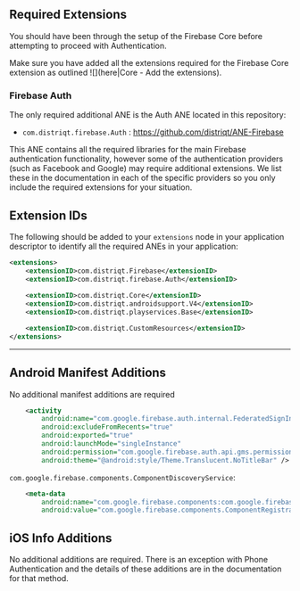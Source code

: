 

## Required Extensions

You should have been through the setup of the Firebase Core before attempting to proceed with Authentication.

Make sure you have added all the extensions required for the Firebase Core extension as outlined ![](here|Core - Add the extensions).


### Firebase Auth

The only required additional ANE is the Auth ANE located in this repository:

- `com.distriqt.firebase.Auth` : https://github.com/distriqt/ANE-Firebase

This ANE contains all the required libraries for the main Firebase authentication functionality,
however some of the authentication providers (such as Facebook and Google) may require additional
extensions. We list these in the documentation in each of the specific providers so you only 
include the required extensions for your situation.



## Extension IDs

The following should be added to your `extensions` node in your application descriptor to identify all the required ANEs in your application:

```xml
<extensions>
    <extensionID>com.distriqt.Firebase</extensionID>
    <extensionID>com.distriqt.firebase.Auth</extensionID>
	
    <extensionID>com.distriqt.Core</extensionID>
    <extensionID>com.distriqt.androidsupport.V4</extensionID>
    <extensionID>com.distriqt.playservices.Base</extensionID>

	<extensionID>com.distriqt.CustomResources</extensionID>
</extensions>
```



---

## Android Manifest Additions

No additional manifest additions are required


```xml
    <activity
        android:name="com.google.firebase.auth.internal.FederatedSignInActivity"
        android:excludeFromRecents="true"
        android:exported="true"
        android:launchMode="singleInstance"
        android:permission="com.google.firebase.auth.api.gms.permission.LAUNCH_FEDERATED_SIGN_IN"
        android:theme="@android:style/Theme.Translucent.NoTitleBar" />


```

`com.google.firebase.components.ComponentDiscoveryService`:

```xml
    <meta-data
        android:name="com.google.firebase.components:com.google.firebase.auth.FirebaseAuthRegistrar"
        android:value="com.google.firebase.components.ComponentRegistrar" />
```

## iOS Info Additions

No additional additions are required. There is an exception with Phone Authentication
and the details of these additions are in the documentation for that method.


